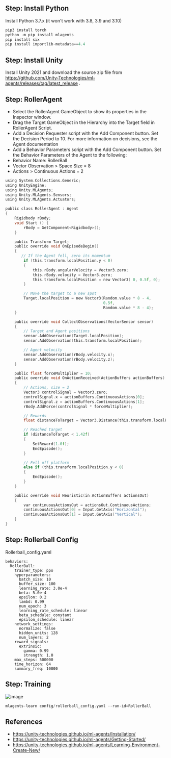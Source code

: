 
## Step: Install Python
Install Python 3.7.x (it won't work with 3.8, 3.9 and 3.10)

```python
pip3 install torch
python -m pip install mlagents
pip install six
pip install importlib-metadata==4.4
```

## Step: Install Unity
Install Unity 2021 and download the source zip file from https://github.com/Unity-Technologies/ml-agents/releases/tag/latest_release . 

## Step: RollerAgent

- Select the RollerAgent GameObject to show its properties in the Inspector window.
- Drag the Target GameObject in the Hierarchy into the Target field in RollerAgent Script.
- Add a Decision Requester script with the Add Component button. Set the Decision Period to 10. For more information on decisions, see the Agent documentation
- Add a Behavior Parameters script with the Add Component button. Set the Behavior Parameters of the Agent to the following:
- Behavior Name: RollerBall
- Vector Observation > Space Size = 8
- Actions > Continuous Actions = 2

```C
using System.Collections.Generic;
using UnityEngine;
using Unity.MLAgents;
using Unity.MLAgents.Sensors;
using Unity.MLAgents.Actuators;

public class RollerAgent : Agent
{
    Rigidbody rBody;
    void Start () {
        rBody = GetComponent<Rigidbody>();
    }

    public Transform Target;
    public override void OnEpisodeBegin()
    {
       // If the Agent fell, zero its momentum
        if (this.transform.localPosition.y < 0)
        {
            this.rBody.angularVelocity = Vector3.zero;
            this.rBody.velocity = Vector3.zero;
            this.transform.localPosition = new Vector3( 0, 0.5f, 0);
        }

        // Move the target to a new spot
        Target.localPosition = new Vector3(Random.value * 8 - 4,
                                           0.5f,
                                           Random.value * 8 - 4);
    }

    public override void CollectObservations(VectorSensor sensor)
    {
        // Target and Agent positions
        sensor.AddObservation(Target.localPosition);
        sensor.AddObservation(this.transform.localPosition);

        // Agent velocity
        sensor.AddObservation(rBody.velocity.x);
        sensor.AddObservation(rBody.velocity.z);
    }

    public float forceMultiplier = 10;
    public override void OnActionReceived(ActionBuffers actionBuffers)
    {
        // Actions, size = 2
        Vector3 controlSignal = Vector3.zero;
        controlSignal.x = actionBuffers.ContinuousActions[0];
        controlSignal.z = actionBuffers.ContinuousActions[1];
        rBody.AddForce(controlSignal * forceMultiplier);

        // Rewards
        float distanceToTarget = Vector3.Distance(this.transform.localPosition, Target.localPosition);

        // Reached target
        if (distanceToTarget < 1.42f)
        {
            SetReward(1.0f);
            EndEpisode();
        }

        // Fell off platform
        else if (this.transform.localPosition.y < 0)
        {
            EndEpisode();
        }
    }

    public override void Heuristic(in ActionBuffers actionsOut)
    {
        var continuousActionsOut = actionsOut.ContinuousActions;
        continuousActionsOut[0] = Input.GetAxis("Horizontal");
        continuousActionsOut[1] = Input.GetAxis("Vertical");
    }
}
```

## Step: Rollerball Config

Rollerball_config.yaml

```
behaviors:
  RollerBall:
    trainer_type: ppo
    hyperparameters:
      batch_size: 10
      buffer_size: 100
      learning_rate: 3.0e-4
      beta: 5.0e-4
      epsilon: 0.2
      lambd: 0.99
      num_epoch: 3
      learning_rate_schedule: linear
      beta_schedule: constant
      epsilon_schedule: linear
    network_settings:
      normalize: false
      hidden_units: 128
      num_layers: 2
    reward_signals:
      extrinsic:
        gamma: 0.99
        strength: 1.0
    max_steps: 500000
    time_horizon: 64
    summary_freq: 10000
```

## Step: Training

![image](https://github.com/hughiephan/DPL/assets/16631121/de5919d4-0a4f-425e-ad3c-f5a9b6fb9afe)

```C
mlagents-learn config/rollerball_config.yaml --run-id=RollerBall
```

## References
- https://unity-technologies.github.io/ml-agents/Installation/
- https://unity-technologies.github.io/ml-agents/Getting-Started/
- https://unity-technologies.github.io/ml-agents/Learning-Environment-Create-New/
